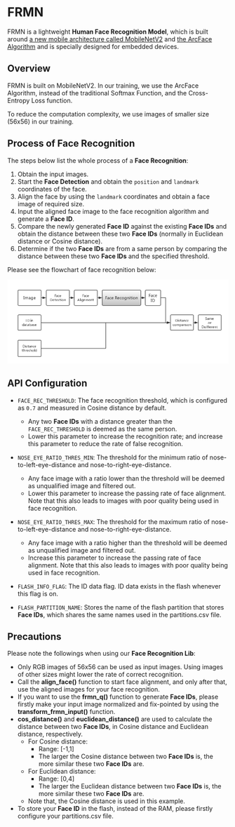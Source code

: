 # FRMN

FRMN is a lightweight **Human Face Recognition Model**, which is built around [a new mobile architecture called MobileNetV2](https://arxiv.org/abs/1801.04381) and [the ArcFace Algorithm](https://arxiv.org/abs/1801.07698) and is specially designed for embedded devices.

## Overview

FRMN is built on MobileNetV2. In our training, we use the ArcFace Algorithm, instead of the traditional Softmax Function, and the Cross-Entropy Loss function.

To reduce the computation complexity, we use images of smaller size (56x56) in our training.


## Process of Face Recognition

The steps below list the whole process of a **Face Recognition**:

1. Obtain the input images.
2. Start the **Face Detection** and obtain the `position` and `landmark` coordinates of the face.
3. Align the face by using the `landmark` coordinates and obtain a face image of required size.
4. Input the aligned face image to the face recognition algorithm and generate a **Face ID**.
5. Compare the newly generated **Face ID** against the existing **Face IDs** and obtain the distance between these two **Face IDs** (normally in Euclidean distance or Cosine distance).
6. Determine if the two **Face IDs** are from a same person by comparing the distance between these two **Face IDs** and the specified threshold.

Please see the flowchart of face recognition below:

![face-recognition-system](../img/face-recognition-system.png)

## API Configuration

- `FACE_REC_THRESHOLD`: The face recognition threshold, which is configured as `0.7` and measured in Cosine distance by default. 
    - Any two **Face IDs** with a distance greater than the `FACE_REC_THRESHOLD` is deemed as the same person. 
    - Lower this parameter to increase the recognition rate; and increase this parameter to reduce the rate of false recognition.

- `NOSE_EYE_RATIO_THRES_MIN`: The threshold for the minimum ratio of nose-to-left-eye-distance and nose-to-right-eye-distance. 
    - Any face image with a ratio lower than the threshold will be deemed as unqualified image and filtered out.
    - Lower this parameter to increase the passing rate of face alignment. Note that this also leads to images with poor quality being used in face recognition.

- `NOSE_EYE_RATIO_THRES_MAX`: The threshold for the maximum ratio of nose-to-left-eye-distance and nose-to-right-eye-distance. 
    - Any face image with a ratio higher than the threshold will be deemed as unqualified image and filtered out.
    - Increase this parameter to increase the passing rate of face alignment. Note that this also leads to images with poor quality being used in face recognition.

- `FLASH_INFO_FLAG`: The ID data flag. ID data exists in the flash whenever this flag is on.

- `FLASH_PARTITION_NAME`: Stores the name of the flash partition that stores **Face IDs**, which shares the same names used in the partitions.csv file.

## Precautions

Please note the followings when using our **Face Recognition Lib**:

- Only RGB images of 56x56 can be used as input images. Using images of other sizes might lower the rate of correct recognition.
- Call the **align_face()** function to start face alignment, and only after that, use the aligned images for your face recognition.
- If you want to use the **frmn_q()** function to generate **Face IDs**, please firstly make your input image normalized and fix-pointed by using the **transform_frmn_input()** function.
- **cos_distance()** and **euclidean_distance()** are used to calculate the distance between two **Face IDs**, in Cosine distance and Euclidean distance, respectively. 
    - For Cosine distance:
        - Range: [-1,1]
        - The larger the Cosine distance between two **Face IDs** is, the more similar these two **Face IDs** are.
    - For Euclidean distance:
        - Range: [0,4]
        - The larger the Euclidean distance between two **Face IDs** is, the more similar these two **Face IDs** are.
    - Note that, the Cosine distance is used in this example.
- To store your **Face ID** in the flash, instead of the RAM, please firstly configure your partitions.csv file.